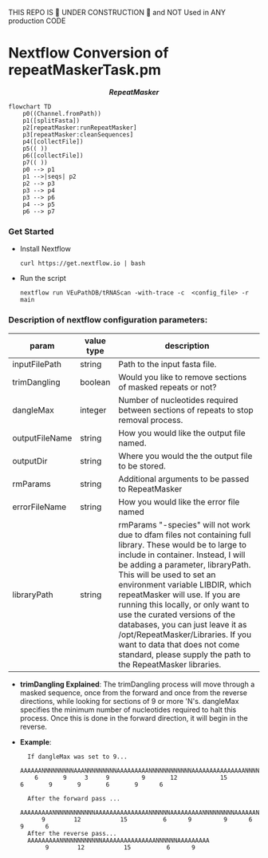 THIS REPO IS 🚧 UNDER CONSTRUCTION 🚧 and NOT Used in ANY production CODE
# Nextflow Conversion of repeatMaskerTask.pm

***<p align=center>RepeatMasker</p>***  
```mermaid
flowchart TD
    p0((Channel.fromPath))
    p1([splitFasta])
    p2[repeatMasker:runRepeatMasker]
    p3[repeatMasker:cleanSequences]
    p4([collectFile])
    p5(( ))
    p6([collectFile])
    p7(( ))
    p0 --> p1
    p1 -->|seqs| p2
    p2 --> p3
    p3 --> p4
    p3 --> p6
    p4 --> p5
    p6 --> p7
```

### Get Started
  * Install Nextflow
    
    `curl https://get.nextflow.io | bash`
  
  * Run the script
    
    `nextflow run VEuPathDB/tRNAScan -with-trace -c  <config_file> -r main`

### Description of nextflow configuration parameters:

| param         | value type        | description  |
| ------------- | ------------- | ------------ |
| inputFilePath | string| Path to the input fasta file. |
| trimDangling | boolean | Would you like to remove sections of masked repeats or not? |
| dangleMax | integer | Number of nucleotides required between sections of repeats to stop removal process. |
| outputFileName | string | How you would like the output file named. |
| outputDir | string | Where you would the the output file to be stored. |
| rmParams | string | Additional arguments to be passed to RepeatMasker |
| errorFileName | string | How you would like the error file named |
| libraryPath | string | rmParams "-species" will not work due to dfam files not containing full library. These would be to large to include in container. Instead, I will be adding a parameter, libraryPath. This will be used to set an environment variable LIBDIR, which repeatMasker will use. If you are running this locally, or only want to use the curated versions of the databases, you can just leave it as /opt/RepeatMasker/Libraries. If you want to data that does not come standard, please supply the path to the RepeatMasker libraries. |
  
  - **trimDangling Explained**: The trimDangling process will move through a masked sequence, once from the forward and once from the reverse directions, while looking for sections of 9 or more 'N's. dangleMax specifies the minimum number of nucleotides required to halt this process. Once this is done in the forward direction, it will begin in the reverse.

  - **Example**:
          
          If dangleMax was set to 9...
          AAAAAANNNNNNNNNAAANNNNNNNNNAAAAAAAAANNNNNNNNNNNNAAAAAAAAAAAAAAANNNNNNAAAAAAAAANNNNNNNNNAAAAAANNNNNNNNNAAAAAA
            6       9     3     9         9       12            15          6       9       9       6       9      6
          
          After the forward pass ...
          AAAAAAAAANNNNNNNNNNNNAAAAAAAAAAAAAAANNNNNNAAAAAAAAANNNNNNNNNAAAAAANNNNNNNNNAAAAAA    
              9        12           15          6      9         9      6       9      6
          After the reverse pass...
          AAAAAAAAANNNNNNNNNNNNAAAAAAAAAAAAAAANNNNNNAAAAAAAAA
               9        12           15          6      9
